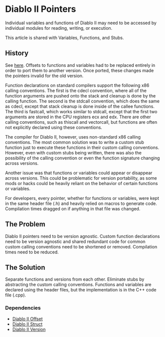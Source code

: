 # Diablo II Pointers

Individual variables and functions of Diablo II may need to be accessed by individual modules for reading, writing, or execution.

This article is shared with Variables, Functions, and Stubs.

## History

See [here](../Version). Offsets to functions and variables had to be replaced entirely in order to port them to another version. Once ported, these changes made the pointers invalid for the old version.

Function declarations on standard compilers support the following x86 calling conventions. The first is the cdecl convention, where all of the function arguments are pushed onto the stack and cleanup is done by the calling function. The second is the stdcall convention, which does the same as cdecl, except that stack cleanup is done inside of the callee functions. The third is fastcall, which works similar to stdcall, except that the first two arguments are stored in the CPU registers ecx and edx. There are other calling conventions, such as thiscall and vectorcall, but functions are often not explicitly declared using these conventions.

The compiler for Diablo II, however, uses non-standard x86 calling conventions. The most common solution was to write a custom stub function just to execute these functions in their custom calling conventions. However, even with custom stubs being written, there was also the possibility of the calling convention or even the function signature changing across versions.

Another issue was that functions or variables could appear or disappear across versions. This could be problematic for version portability, as some mods or hacks could be heavily reliant on the behavior of certain functions or variables.

For developers, every pointer, whether for functions or variables, were kept in the same header file (.h) and heavily relied on macros to generate code. Compilation times dragged on if anything in that file was changed.

## The Problem

Diablo II pointers need to be version agnostic. Custom function declarations need to be version agnostic and shared redundant code for common custom calling conventions need to be shortened or removed. Compilation times need to be reduced. 

## The Solution

Separate functions and versions from each other. Eliminate stubs by abstracting the custom calling conventions. Functions and variables are declared using the header files, but the implementation is in the C++ code file (.cpp).

### Dependencies

- [Diablo II Offset](../Offset)
- [Diablo II Struct](../Struct)
- [Diablo II Version](../Version)
